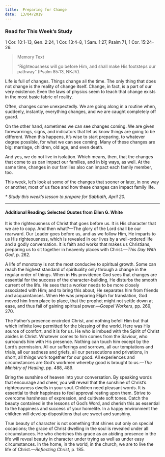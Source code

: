 ```yaml
---
title:  Preparing for Change
date:  13/04/2019
---
```


### Read for This Week’s Study
1 Cor. 10:1–13, Gen. 2:24, 1 Cor. 13:4–8, 1 Sam. 1:27, Psalm 71, 1 Cor. 15:24–26.

> <p>Memory Text</p>
> “Righteousness will go before Him, and shall make His footsteps our pathway” (Psalm 85:13, NKJV).

Life is full of changes. Things change all the time. The only thing that does not change is the reality of change itself. Change, in fact, is a part of our very existence. Even the laws of physics seem to teach that change exists in the most basic fabric of reality.

Often, changes come unexpectedly. We are going along in a routine when, suddenly, instantly, everything changes, and we are caught completely off guard.

On the other hand, sometimes we can see changes coming. We are given forewarnings, signs, and indicators that let us know things are going to be different. When this happens, it’s wise to start preparing, to whatever degree possible, for what we can see coming. Many of these changes are big: marriage, children, old age, and even death.

And yes, we do not live in isolation. Which means, then, that the changes that come to us can impact our families, and in big ways, as well. At the same time, changes in our families also can impact each family member, too.

This week, let’s look at some of the changes that sooner or later, in one way or another, most of us face and how these changes can impact family life.

_* Study this week’s lesson to prepare for Sabbath, April 20._

---

#### Additional Reading: Selected Quotes from Ellen G. White

It is the righteousness of Christ that goes before us. It is His character that we are to copy. And then what?—The glory of the Lord shall be our rearward. Our Leader goes before us, and as we follow Him, He imparts to us His righteousness, which is revealed in our lives by a well-ordered life and a godly conversation. It is faith and works that makes us Christians, preparing us to sit together in heavenly places with Christ.—_This Day With God_, p. 262.

A life of monotony is not the most conducive to spiritual growth. Some can reach the highest standard of spirituality only through a change in the regular order of things. When in His providence God sees that changes are essential for the success of the character-building, He disturbs the smooth current of the life. He sees that a worker needs to be more closely associated with Him; and to bring this about, He separates him from friends and acquaintances. When He was preparing Elijah for translation, God moved him from place to place, that the prophet might not settle down at ease, and thus fail of gaining spiritual power.—_Gospel Workers_, pp. 269, 270. 

The Father’s presence encircled Christ, and nothing befell Him but that which infinite love permitted for the blessing of the world. Here was His source of comfort, and it is for us. He who is imbued with the Spirit of Christ abides in Christ. Whatever comes to him comes from the Saviour, who surrounds him with His presence. Nothing can touch him except by the Lord’s permission. All our sufferings and sorrows, all our temptations and trials, all our sadness and griefs, all our persecutions and privations, in short, all things work together for our good. All experiences and circumstances are God’s workmen whereby good is brought to us.—_The Ministry of Healing_, pp. 488, 489.

Bring the sunshine of heaven into your conversation. By speaking words that encourage and cheer, you will reveal that the sunshine of Christ’s righteousness dwells in your soul. Children need pleasant words. It is essential to their happiness to feel approval resting upon them. Strive to overcome harshness of expression, and cultivate soft tones. Catch the beauty contained in the lessons of God’s Word, and cherish this as essential to the happiness and success of your homelife. In a happy environment the children will develop dispositions that are sweet and sunshiny. 

True beauty of character is not something that shines out only on special occasions; the grace of Christ dwelling in the soul is revealed under all circumstances. He who cherishes this grace as an abiding presence in the life will reveal beauty in character under trying as well as under easy circumstances. In the home, in the world, in the church, we are to live the life of Christ.—_Reflecting Christ_, p. 185.